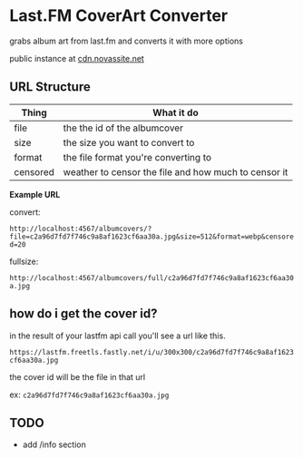 # Last.FM CoverArt Converter
grabs album art from last.fm and converts it with more options

public instance at [cdn.novassite.net](https://cdn.novassite.net/albumcovers/?file=c2a96d7fd7f746c9a8af1623cf6aa30a.jpg&size=512&format=webp&censored=20)

## URL Structure

| Thing | What it do |
|---|---|
| file | the the id of the albumcover |
| size | the size you want to convert to
| format | the file format you're converting to |
| censored | weather to censor the file and how much to censor it |

**Example URL**

convert:

``http://localhost:4567/albumcovers/?file=c2a96d7fd7f746c9a8af1623cf6aa30a.jpg&size=512&format=webp&censored=20``

fullsize:

``http://localhost:4567/albumcovers/full/c2a96d7fd7f746c9a8af1623cf6aa30a.jpg``
## how do i get the cover id?

in the result of your lastfm api call you'll see a url like this.

``https://lastfm.freetls.fastly.net/i/u/300x300/c2a96d7fd7f746c9a8af1623cf6aa30a.jpg``

the cover id will be the file in that url 

ex: ``c2a96d7fd7f746c9a8af1623cf6aa30a.jpg``

## TODO
* add /info section 
